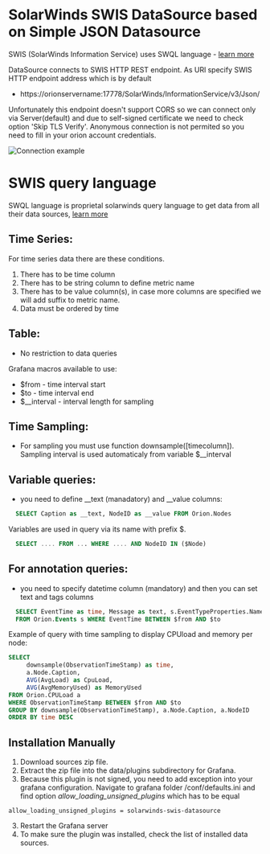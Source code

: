 # SolarWinds SWIS DataSource based on Simple JSON Datasource

SWIS (SolarWinds Information Service) uses SWQL language - [learn more](https://github.com/solarwinds/OrionSDK/wiki/About-SWIS)

DataSource connects to SWIS HTTP REST endpoint. As URl specify SWIS HTTP endpoint address which is by default 
- https://orionservername:17778/SolarWinds/InformationService/v3/Json/

Unfortunately this endpoint doesn't support CORS so we can connect only via Server(default) 
and due to self-signed certificate we need to check option 'Skip TLS Verify'. Anonymous connection
 is not permited so you need to fill in your orion account credentials.
 
  
![Connection example](./docs/img/datasource_connect.jpg)

# SWIS query language
SWQL language is proprietal solarwinds query language to get data from all their data sources, [learn more](https://github.com/solarwinds/OrionSDK/wiki/About-SWIS)

## Time Series:
For time series data there are these conditions.
1. There has to be time column
2. There has to be string column to define metric name
3. There has to be value column(s), in case more columns are specified we will add suffix to metric name.
4. Data must be ordered by time

## Table:
- No restriction to data queries

Grafana macros available to use:
- $from - time interval start
- $to - time interval end
- $__interval - interval length for sampling 

## Time Sampling:
- For sampling you must use function downsample([timecolumn]). Sampling interval is used automaticaly from variable $__interval

## Variable queries:
- you need to define __text (manadatory) and __value columns:
``` sql 
  SELECT Caption as __text, NodeID as __value FROM Orion.Nodes
```
Variables are used in query via its name with prefix $. 
``` sql
  SELECT .... FROM ... WHERE .... AND NodeID IN ($Node)
```

## For annotation queries:
- you need to specify datetime column (mandatory) and then you can set text and tags columns
``` sql
  SELECT EventTime as time, Message as text, s.EventTypeProperties.Name as tags 
  FROM Orion.Events s WHERE EventTime BETWEEN $from AND $to
```

Example of query with time sampling to display CPUload and memory per node:
``` sql
SELECT
     downsample(ObservationTimeStamp) as time,
     a.Node.Caption,
     AVG(AvgLoad) as CpuLoad,
     AVG(AvgMemoryUsed) as MemoryUsed
FROM Orion.CPULoad a
WHERE ObservationTimeStamp BETWEEN $from AND $to
GROUP BY downsample(ObservationTimeStamp), a.Node.Caption, a.NodeID
ORDER BY time DESC
```
## Installation Manually
1. Download sources zip file. 
2. Extract the zip file into the data/plugins subdirectory for Grafana.
3. Because this plugin is not signed, you need to add exception into your grafana configuration. Navigate to grafana folder /conf/defaults.ini and find option *allow_loading_unsigned_plugins* which has to be equal 
```
allow_loading_unsigned_plugins = solarwinds-swis-datasource
```
3. Restart the Grafana server
4. To make sure the plugin was installed, check the list of installed data sources.
